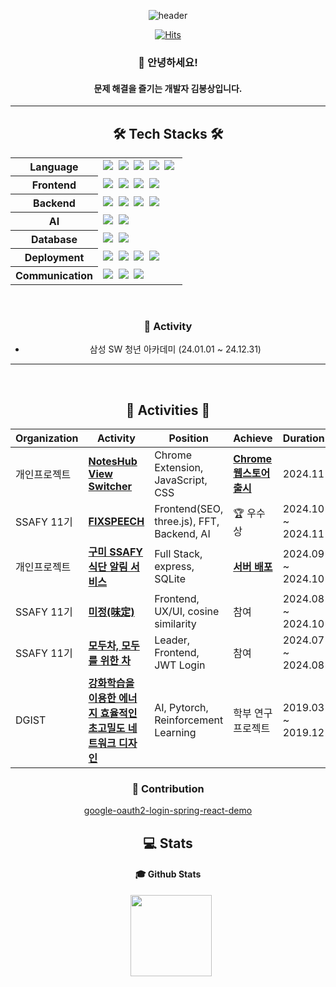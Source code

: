 <div align="center">
  
![header](https://capsule-render.vercel.app/api?type=waving&color=timeAuto&height=150&section=header&text=&animation=blinking&fontAlign=90&fontColor=fffafa&fontSize=90)

[![Hits](https://hits.seeyoufarm.com/api/count/incr/badge.svg?url=https%3A%2F%2Fgithub.com%2FBongSangKim&count_bg=%2379C83D&title_bg=%23555555&icon=&icon_color=%23E7E7E7&title=hits&edge_flat=false&tz=Asia%2FSeoul)](https://hits.seeyoufarm.com)

<!-- [![Typing SVG](https://readme-typing-svg.demolab.com?font=Fira+Code&pause=1000&width=300&lines=BongSangKim+Github)](https://git.io/typing-svg) -->

### 👋 안녕하세요!
#### 문제 해결을 즐기는 개발자 김봉상입니다.

* * *

## 🛠 Tech Stacks 🛠

<table>
  <tr>
    <th>Language</th>
    <td>
      <img src="https://img.shields.io/badge/Java-007396?style=flat-square&logo=java&logoColor=white"/>&nbsp;
      <img src="https://img.shields.io/badge/TypeScript-3178C6?style=flat-square&logo=TypeScript&logoColor=white"/>&nbsp;
      <img src="https://img.shields.io/badge/Python-3776AB?style=flat-square&logo=Python&logoColor=white"/>&nbsp;
      <img src="https://img.shields.io/badge/C-A8B9CC?style=flat-square&logo=C&logoColor=white"/>&nbsp;
      <img src="https://img.shields.io/badge/C++-00599C?style=flat-square&logo=C%2B%2B&logoColor=white"/>&nbsp;
    </td>
  </tr>
  <tr>
    <th>Frontend</th>
    <td>
      <img src="https://img.shields.io/badge/React-61DAFB?style=flat-square&logo=React&logoColor=black"/>&nbsp;
      <img src="https://img.shields.io/badge/Vue.js-4FC08D?style=flat-square&logo=Vue.js&logoColor=white"/>&nbsp;
      <img src="https://img.shields.io/badge/Bootstrap-7952B3?style=flat-square&logo=Bootstrap&logoColor=white"/>&nbsp;
      <img src="https://img.shields.io/badge/Tailwind CSS-06B6D4?style=flat-square&logo=Tailwind CSS&logoColor=white"/>&nbsp;
    </td>
  </tr>
  <tr>
    <th>Backend</th>
    <td>
      <img src="https://img.shields.io/badge/Spring Boot-6db33f?style=flat-square&logo=Spring Boot&logoColor=white"/>&nbsp;
      <img src="https://img.shields.io/badge/MyBatis-000000?style=flat-square&logo=MyBatis&logoColor=white"/>&nbsp;
      <img src="https://img.shields.io/badge/Express-000000?style=flat-square&logo=Express&logoColor=white"/>&nbsp;
      <img src="https://img.shields.io/badge/FastAPI-009688?style=flat-square&logo=FastAPI&logoColor=white"/>&nbsp;
    </td>
  </tr>
  <tr>
    <th>AI</th>
    <td>
      <img src="https://img.shields.io/badge/PyTorch-EE4C2C?style=flat-square&logo=PyTorch&logoColor=white"/>&nbsp;
      <img src="https://img.shields.io/badge/CUDA-76B900?style=flat-square&logo=NVIDIA&logoColor=white"/>&nbsp;
    </td>
  </tr>
  <tr>
    <th>Database</th>
    <td>
      <img src="https://img.shields.io/badge/MySQL-4479A1?style=flat-square&logo=MySQL&logoColor=white"/>&nbsp;
      <img src="https://img.shields.io/badge/SQLite-003B57?style=flat-square&logo=SQLite&logoColor=white"/>&nbsp;
    </td>
  </tr>
  <tr>
    <th>Deployment</th>
    <td>
      <img src="https://img.shields.io/badge/Docker-2496ED?style=flat-square&logo=Docker&logoColor=white"/>&nbsp;
      <img src="https://img.shields.io/badge/Nginx-009639?style=flat-square&logo=Nginx&logoColor=white"/>&nbsp;
      <img src="https://img.shields.io/badge/Jenkins-DD0031?style=flat-square&logo=Jenkins&logoColor=white"/>&nbsp;
      <img src="https://img.shields.io/badge/Amazon AWS-232F3E?style=flat-square&logo=amazonaws&logoColor=white"/>&nbsp;
    </td>
  </tr>
  <tr>
    <th>Communication</th>
    <td>
      <img src="https://img.shields.io/badge/Jira-0052CC?style=flat-square&logo=Jira&logoColor=white"/>&nbsp;
      <img src="https://img.shields.io/badge/Notion-000000?style=flat-square&logo=Notion&logoColor=white"/>&nbsp;
      <img src="https://img.shields.io/badge/Discord-5865F2?style=flat-square&logo=Discord&logoColor=white"/>&nbsp;
    </td>
  </tr>
</table>

<br/>

### 🎯 Activity
- 삼성 SW 청년 아카데미 (24.01.01 ~ 24.12.31)

* * * 
<!-- endline -->

<br/>

<h2>🏃 Activities 🏃‍</h2>

<table>
  <thead>
    <tr>
      <th>Organization</th>
      <th>Activity</th>
      <th>Position</th>
      <th>Achieve</th>
      <th>Duration</th>
    </tr>
  </thead>
  <tbody>
     <tr>
      <td>개인프로젝트</td>
      <td><b><a href="https://github.com/BongSangKim/noteshub-view-switcher">NotesHub View Switcher</a></b></td>
      <td>Chrome Extension, JavaScript, CSS</td>
      <td><b><a href="https://chromewebstore.google.com/detail/noteshub-view-switcher/bcbagjonbldlbninmhodehaahefhboof?hl=en">Chrome 웹스토어 출시</a></b></td>
      <td>2024.11</td>
    </tr>
     <tr>
      <td>SSAFY 11기</td>
      <td><b><a href="https://github.com/BongSangKim/FixSpeech">FIXSPEECH</a></b></td>
      <td>Frontend(SEO, three.js), FFT, Backend, AI</td>
      <td>🏆 우수상</td>
      <td>2024.10 ~ 2024.11</td>
    </tr>
     <tr>
      <td>개인프로젝트</td>
      <td><b><a href="https://github.com/BongSangKim/samsung-food-checker">구미 SSAFY 식단 알림 서비스</a></b></td>
      <td>Full Stack, express, SQLite</td>
      <td><b><a href="http://gumissafy.duckdns.org/index.html">서버 배포</a></b></td>
      <td>2024.09 ~ 2024.10</td>
    </tr>
     <tr>
      <td>SSAFY 11기</td>
      <td><b><a href="https://github.com/BongSangKim/Mijung">미정(味定)</a></b></td>
      <td>Frontend, UX/UI, cosine similarity</td>
      <td>참여</td>
      <td>2024.08 ~ 2024.10</td>
    </tr>
     <tr>
      <td>SSAFY 11기</td>
      <td><b><a href="https://github.com/BongSangKim/Moducha">모두차, 모두를 위한 차</a></b></td>
      <td>Leader, Frontend, JWT Login</td>
      <td>참여</td>
      <td>2024.07 ~ 2024.08</td>
    </tr>
     <tr>
      <td>DGIST</td>
      <td><b><a href="https://github.com/BongSangKim/UGRP">강화학습을 이용한 에너지 효율적인 초고밀도 네트워크 디자인</a></b></td>
      <td>AI, Pytorch, Reinforcement Learning</td>
      <td>학부 연구 프로젝트</td>
      <td>2019.03 ~ 2019.12</td>
    </tr>
  </tbody>
</table>

### 🤝 Contribution
[google-oauth2-login-spring-react-demo
](https://github.com/baezzys/google-oauth2-login-spring-react-demo)

## 💻 Stats 

<!-- [![wakatime](https://wakatime.com/badge/user/01180168-8b97-40a8-a406-568eefd227b1.svg)](https://wakatime.com/@01180168-8b97-40a8-a406-568eefd227b1) -->

#### 🎓 Github Stats
<p>
    <a>
        <img src="https://github-readme-stats.vercel.app/api?username=BongSangKim&&show_icons=true&theme=tokyonight&r\locale=kr" style="margin-left: 10px; vertical-align:top" height=130 />
    </a>
</p>

</div>
